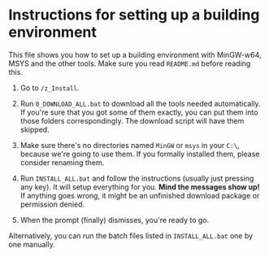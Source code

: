 # Instructions for setting up a building environment

This file shows you how to set up a building environment with MinGW-w64, MSYS and the other tools. Make sure you read `README.md` before reading this.

1. Go to `/z_Install`.

2. Run `0_DOWNLOAD_ALL.bat` to download all the tools needed automatically. If you're sure that you got some of them exactly, you can put them into those folders correspondingly. The download script will have them skipped.

3. Make sure there's no directories named `MinGW` or `msys` in your `C:\`, because we're going to use them. If you formally installed them, please consider renaming them.

4. Run `INSTALL_ALL.bat` and follow the instructions (usually just pressing any key). It will setup everything for you. **Mind the messages show up!** If anything goes wrong, it might be an unfinished download package or permission denied.

5. When the prompt (finally) dismisses, you're ready to go.

Alternatively, you can run the batch files listed in `INSTALL_ALL.bat` one by one manually.
